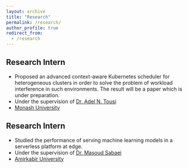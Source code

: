 ```yaml
---
layout: archive
title: "Research"
permalink: /research/
author_profile: true
redirect_from:
  - /research
---
```


## Research Intern

- Proposed an advanced context-aware Kubernetes scheduler for heterogeneous clusters in order to solve the problem of
workload interference in such environments. The result will be a paper which is under preparation.
- Under the supervision of [Dr. Adel N. Tousi]()
- [Monash University]()

## Research Intern

- Studied the performance of serving machine learning models in a serverless platform at edge.
- Under the supervision of [Dr. Masoud Sabaei]()
- [Amirkabir University]()